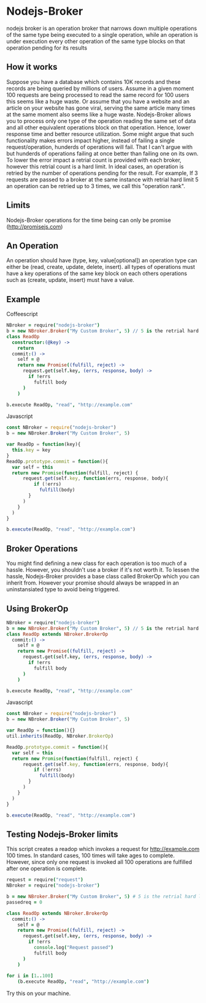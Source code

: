 # Nodejs-Broker
nodejs broker is an operation broker that narrows down multiple operations of the same type being executed to a single operation, while an operation is under execution every other operation of the same type blocks on that operation pending for its results

## How it works
Suppose you have a database which contains 10K records and these records are being queried by millions of users. Assume in a given moment 100 requests are being processed to read the same record for 100 users this seems like a huge waste. Or assume that you have a website and an article on your website has gone viral, serving the same article many times at the same moment also seems like a huge waste.
Nodejs-Broker allows you to process only one type of the operation reading the same set of data and all other equivalent operations block on that operation. Hence, lower response time and better resource utilization.
Some might argue that such functionality makes errors impact higher, instead of failing a single request/operation, hunderds of operations will fail. That I can't argue with but hunderds of operations failing at once better than failing one on its own.
To lower the error impact a retrial count is provided with each broker, however this retrial count is a hard limit. In ideal cases, an operation is retried by the number of operations pending for the result. For example, If 3 requests are passed to a broker at the same instance with retrial hard limit 5 an operation can be retried up to 3 times, we call this "operation rank".

## Limits
Nodejs-Broker operations for the time being can only be promise (http://promisejs.com)

## An Operation
An operation should have (type, key, value[optional])
an operation type can either be (read, create, update, delete, insert).
all types of operations must have a key
operations of the same key block on each others
operations such as (create, update, insert) must have a value.

## Example
Coffeescript
```coffeescript
NBroker = require("nodejs-broker")
b = new NBroker.Broker("My Custom Broker", 5) // 5 is the retrial hard limit
class ReadOp
  constructor:(@key) ->
    return
  commit:() ->
    self = @
    return new Promise((fulfill, reject) ->
      request.get(self.key, (errs, response, body) ->
        if !errs
          fulfill body
      )
    )

b.execute ReadOp, "read", "http://example.com"
```

Javascript
```javascript
const NBroker = require("nodejs-broker")
b = new NBroker.Broker("My Custom Broker", 5)

var ReadOp = function(key){
  this.key = key
}
ReadOp.prototype.commit = function(){
  var self = this
  return new Promise(function(fulfill, reject) {
      request.get(self.key, function(errs, response, body){
          if (!errs)
            fulfill(body)
        }
      )
    }
  )
}

b.execute(ReadOp, "read", "http://example.com")
```


## Broker Operations
You might find defining a new class for each operation is too much of a hassle. However, you shouldn't use a broker if it's not worth it.
To lessen the hassle, Nodejs-Broker provides a base class called BrokerOp which you can inherit from. However your promise should always be wrapped in an uninstansiated type to avoid being triggered.

## Using BrokerOp
```coffeescript
NBroker = require("nodejs-broker")
b = new NBroker.Broker("My Custom Broker", 5) // 5 is the retrial hard limit
class ReadOp extends NBroker.BrokerOp
  commit:() ->
    self = @
    return new Promise((fulfill, reject) ->
      request.get(self.key, (errs, response, body) ->
        if !errs
          fulfill body
      )
    )

b.execute ReadOp, "read", "http://example.com"
```

Javascript
```javascript
const NBroker = require("nodejs-broker")
b = new NBroker.Broker("My Custom Broker", 5)

var ReadOp = function(){}
util.inherits(ReadOp, NBroker.BrokerOp)

ReadOp.prototype.commit = function(){
  var self = this
  return new Promise(function(fulfill, reject) {
      request.get(self.key, function(errs, response, body){
          if (!errs)
            fulfill(body)
        }
      )
    }
  )
}

b.execute(ReadOp, "read", "http://example.com")
```


## Testing Nodejs-Broker limits

This script creates a readop which invokes a request for http://example.com 100 times. In standard cases, 100 times will take ages to complete. However, since only one request is invoked all 100 operations are fulfilled after one operation is complete.

```coffeescript
request = require("request")
NBroker = require("nodejs-broker")

b = new NBroker.Broker("My Custom Broker", 5) # 5 is the retrial hard limit
passedreq = 0

class ReadOp extends NBroker.BrokerOp
  commit:() ->
    self = @
    return new Promise((fulfill, reject) ->
      request.get(self.key, (errs, response, body) ->
        if !errs
          console.log("Request passed")
          fulfill body
      )
    )
    
for i in [1..100]
    (b.execute ReadOp, "read", "http://example.com")
```
Try this on your machine.
